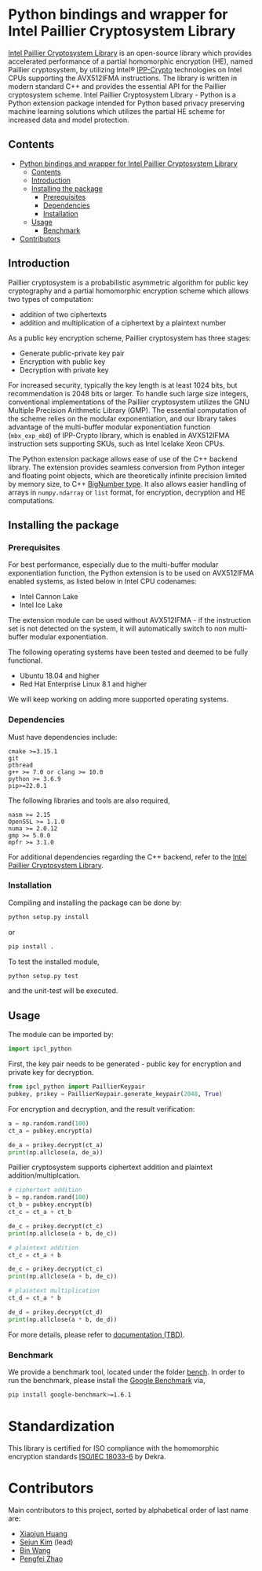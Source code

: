 # Python bindings and wrapper for Intel Paillier Cryptosystem Library
[Intel Paillier Cryptosystem Library](https://github.com/intel/pailliercryptolib) is an open-source library which provides accelerated performance of a partial homomorphic encryption (HE), named Paillier cryptosystem, by utilizing Intel® [IPP-Crypto](https://github.com/intel/ipp-crypto) technologies on Intel CPUs supporting the AVX512IFMA instructions. The library is written in modern standard C++ and provides the essential API for the Paillier cryptosystem scheme.
Intel Paillier Cryptosystem Library - Python is a Python extension package intended for Python based privacy preserving machine learning solutions which utilizes the partial HE scheme for increased data and model protection.

## Contents
- [Python bindings and wrapper for Intel Paillier Cryptosystem Library](#python-bindings-and-wrapper-for-intel-paillier-cryptosystem-library)
  - [Contents](#content)
  - [Introduction](#introduction)
  - [Installing the package](#installing-the-package)
    - [Prerequisites](#prerequisites)
    - [Dependencies](#dependencies)
    - [Installation](#installation)
  - [Usage](#usage)
    - [Benchmark](#benchmark)
- [Contributors](#contributors)

## Introduction
Paillier cryptosystem is a probabilistic asymmetric algorithm for public key cryptography and a partial homomorphic encryption scheme which allows two types of computation:
- addition of two ciphertexts
- addition and multiplication of a ciphertext by a plaintext number

As a public key encryption scheme, Paillier cryptosystem has three stages:

 - Generate public-private key pair
 - Encryption with public key
 - Decryption with private key

For increased security, typically the key length is at least 1024 bits, but recommendation is 2048 bits or larger. To handle such large size integers, conventional implementations of the Paillier cryptosystem utilizes the GNU Multiple Precision Arithmetic Library (GMP). The essential computation of the scheme relies on the modular exponentiation, and our library takes advantage of the multi-buffer modular exponentiation function (```mbx_exp_mb8```) of IPP-Crypto library, which is enabled in AVX512IFMA instruction sets supporting SKUs, such as Intel Icelake Xeon CPUs.

The Python extension package allows ease of use of the C++ backend library. The extension provides seamless conversion from Python integer and floating point objects, which are theoretically infinite precision limited by memory size, to C++ [BigNumber type](https://www.intel.com/content/www/us/en/develop/documentation/ipp-crypto-reference/top/public-key-cryptography-functions/big-number-arithmetic.html). It also allows easier handling of arrays in ```numpy.ndarray``` or ```list``` format, for encryption, decryption and HE computations.

## Installing the package
### Prerequisites
For best performance, especially due to the multi-buffer modular exponentiation function, the Python extension is to be used on AVX512IFMA enabled systems, as listed below in Intel CPU codenames:
- Intel Cannon Lake
- Intel Ice Lake

The extension module can be used without AVX512IFMA - if the instruction set is not detected on the system, it will automatically switch to non multi-buffer modular exponentiation.

The following operating systems have been tested and deemed to be fully functional.

- Ubuntu 18.04 and higher
- Red Hat Enterprise Linux 8.1 and higher

We will keep working on adding more supported operating systems.


### Dependencies
Must have dependencies include:
```
cmake >=3.15.1
git
pthread
g++ >= 7.0 or clang >= 10.0
python >= 3.6.9
pip>=22.0.1
```

The following libraries and tools are also required,
```
nasm >= 2.15
OpenSSL >= 1.1.0
numa >= 2.0.12
gmp >= 5.0.0
mpfr >= 3.1.0
```

For additional dependencies regarding the C++ backend, refer to the [Intel Paillier Cryptosystem Library](https://github.com/intel/pailliercryptolib).

### Installation
Compiling and installing the package can be done by:
```bash
python setup.py install
```
or
```bash
pip install .
```

To test the installed module,
```bash
python setup.py test
```
and the unit-test will be executed.

## Usage
The module can be imported by:
```python
import ipcl_python
```

First, the key pair needs to be generated - public key for encryption and private key for decryption.
```python
from ipcl_python import PaillierKeypair
pubkey, prikey = PaillierKeypair.generate_keypair(2048, True)
```

For encryption and decryption, and the result verification:
```python
a = np.random.rand(100)
ct_a = pubkey.encrypt(a)

de_a = prikey.decrypt(ct_a)
print(np.allclose(a, de_a))
```

Paillier cryptosystem supports ciphertext addition and plaintext addition/multiplcation.

```python
# ciphertext addition
b = np.random.rand(100)
ct_b = pubkey.encrypt(b)
ct_c = ct_a + ct_b

de_c = prikey.decrypt(ct_c)
print(np.allclose(a + b, de_c))
```

```python
# plaintext addition
ct_c = ct_a + b

de_c = prikey.decrypt(ct_c)
print(np.allclose(a + b, de_c))
```

```python
# plaintext multiplication
ct_d = ct_a * b

de_d = prikey.decrypt(ct_d)
print(np.allclose(a * b, de_d))
```

For more details, please refer to [documentation (TBD)](https://github.com/intel/pailliercryptolib-python).

### Benchmark
We provide a benchmark tool, located under the folder [bench](bench/bench_ipcl_python.py). In order to run the benchmark, please install the [Google Benchmark](https://github.com/google/benchmark) via,
```bash
pip install google-benchmark>=1.6.1
```

# Standardization
This library is certified for ISO compliance with the homomorphic encryption standards [ISO/IEC 18033-6](https://www.iso.org/standard/67740.html) by Dekra.

# Contributors
Main contributors to this project, sorted by alphabetical order of last name are:
  - [Xiaojun Huang](https://github.com/xhuan28)
  - [Sejun Kim](https://github.com/skmono) (lead)
  - [Bin Wang](https://github.com/bwang30)
  - [Pengfei Zhao](https://github.com/justalittlenoob)
